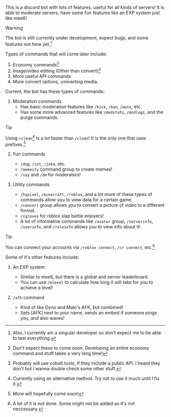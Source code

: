 This is a discord bot with lots of features, useful for all kinds of servers!
It is able to moderate servers, have some fun features like an EXP system just like mee6!
> [!WARNING]
> The bot is still currently under development, expect bugs, and some features not here yet.[^1]

Types of commands that will come later include:
1. Economy commands[^2]
2. Image/video editing (Other than convert)[^3]
3. More useful API commands
4. More convert options, converting media.

Current, the bot has these types of commands:
1. Moderation commands
    * Has basic moderation features like `/kick`, `/ban`, `/mute`, etc.
    * Has some more advanced features like `/modstats`, `/modlogs`, and the purge commands.
> [!TIP]
> Using `>clean`[^6] is a lot faster than `/clean`! It is the only one that uses prefixes.[^4]

2. Fun commands
    * `/dog`, `/cat`, `/joke`, etc.
    * `/memeify` command group to create memes!
    * `/say` and `/dm` for moderators!

3. Utility commands
    * `/hypixel`, `/minecraft`, `/roblox`, and a lot more of these types of commands allow you to view data for a certain game.
    * `/convert` group allows you to convert a picture of video to a different format. 
    * `/cgloves` for roblox slap battle enjoyers!
    * A lot of informative commands like `/avatar` group, `/serverinfo`, `/userinfo`, and `/roleinfo` allows you to view info about it!
> [!TIP]
> You can connect your accounts via `/roblox connect`, `/cr connect`, etc.[^5]

Some of it's other features include:
1. An EXP system
    * Similar to mee6, but there is a global and server leaderboard.
    * You can use `/mlevel` to calculate how long it will take for you to achieve a level!

2. `/afk` command
    * Kind of like Dyno and Maki's AFK, but combined!
    * Sets [AFK] next to your name, sends an embed if someone pings you, and also waves!

[^1]: Also, I currently am a singular developer so don't expect me to be able to test everything.
[^2]: Don't expect these to come soon. Developing an entire economy command and stuff takes a very long time!
[^3]: Probably will use cobalt.tools, if they include a public API. I heard they don't but I wanna double check some other stuff.
[^4]: More will hopefully come soon!
[^5]: A lot of it is not done. Some might not be added as it's not neccessary.
[^6]: Currently using an alternative method. Try not to use it much until I fix it.
